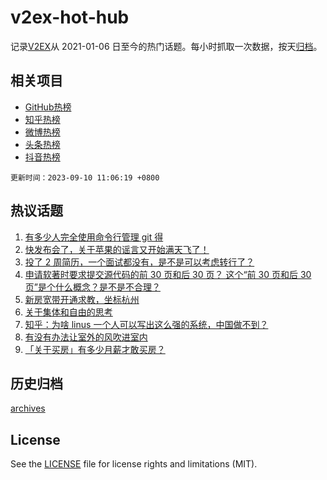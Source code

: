 # v2ex-hot-hub

 记录[V2EX](https://www.v2ex.com/)从 2021-01-06 日至今的热门话题。每小时抓取一次数据，按天[归档](archives)。
 
 ## 相关项目

- [GitHub热榜](https://github.com/snaildev/github-hot-hub)
- [知乎热榜](https://github.com/snaildev/zhihu-hot-hub)
- [微博热榜](https://github.com/snaildev/weibo-hot-hub)
- [头条热榜](https://github.com/snaildev/toutiao-hot-hub)
- [抖音热榜](https://github.com/snaildev/douyin-hot-hub)


 `更新时间：2023-09-10 11:06:19 +0800`

## 热议话题

1. [有多少人完全使用命令行管理 git 得](https://www.v2ex.com/t/972261)
1. [快发布会了，关于苹果的谣言又开始满天飞了！](https://www.v2ex.com/t/972227)
1. [投了 2 周简历，一个面试都没有，是不是可以考虑转行了？](https://www.v2ex.com/t/972260)
1. [申请软著时要求提交源代码的前 30 页和后 30 页？ 这个“前 30 页和后 30 页”是个什么概念？是不是不合理？](https://www.v2ex.com/t/972302)
1. [新房宽带开通求教，坐标杭州](https://www.v2ex.com/t/972230)
1. [关于集体和自由的思考](https://www.v2ex.com/t/972243)
1. [知乎：为啥 linus 一个人可以写出这么强的系统，中国做不到？](https://www.v2ex.com/t/972299)
1. [有没有办法让室外的风吹进室内](https://www.v2ex.com/t/972244)
1. [「关于买房」有多少月薪才敢买房？](https://www.v2ex.com/t/972318)

## 历史归档

[archives](archives)

## License

See the [LICENSE](LICENSE) file for license rights and limitations (MIT).
